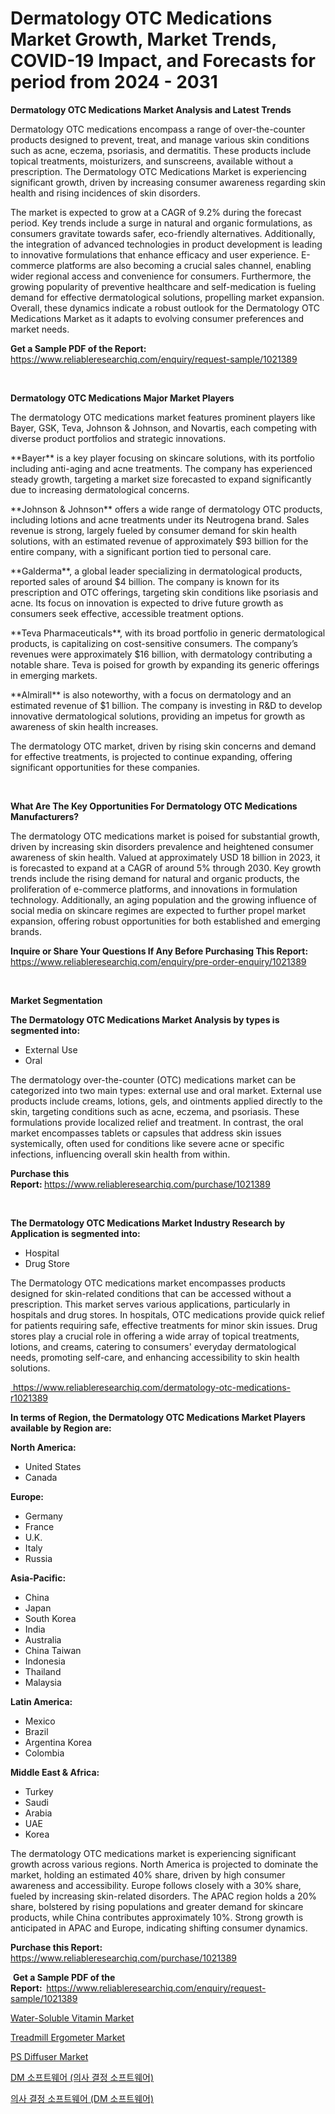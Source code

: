 <p><h1>Dermatology OTC Medications Market Growth, Market Trends, COVID-19 Impact, and Forecasts for period from 2024 - 2031</h1></p><p><strong>Dermatology OTC Medications Market Analysis and Latest Trends</strong></p>
<p><p>Dermatology OTC medications encompass a range of over-the-counter products designed to prevent, treat, and manage various skin conditions such as acne, eczema, psoriasis, and dermatitis. These products include topical treatments, moisturizers, and sunscreens, available without a prescription. The Dermatology OTC Medications Market is experiencing significant growth, driven by increasing consumer awareness regarding skin health and rising incidences of skin disorders. </p><p>The market is expected to grow at a CAGR of 9.2% during the forecast period. Key trends include a surge in natural and organic formulations, as consumers gravitate towards safer, eco-friendly alternatives. Additionally, the integration of advanced technologies in product development is leading to innovative formulations that enhance efficacy and user experience. E-commerce platforms are also becoming a crucial sales channel, enabling wider regional access and convenience for consumers. Furthermore, the growing popularity of preventive healthcare and self-medication is fueling demand for effective dermatological solutions, propelling market expansion. Overall, these dynamics indicate a robust outlook for the Dermatology OTC Medications Market as it adapts to evolving consumer preferences and market needs.</p></p>
<p><strong>Get a Sample PDF of the Report:&nbsp;</strong> <a href="https://www.reliableresearchiq.com/enquiry/request-sample/1021389">https://www.reliableresearchiq.com/enquiry/request-sample/1021389</a></p>
<p>&nbsp;</p>
<p><strong>Dermatology OTC Medications Major Market Players</strong></p>
<p><p>The dermatology OTC medications market features prominent players like Bayer, GSK, Teva, Johnson & Johnson, and Novartis, each competing with diverse product portfolios and strategic innovations.</p><p>**Bayer** is a key player focusing on skincare solutions, with its portfolio including anti-aging and acne treatments. The company has experienced steady growth, targeting a market size forecasted to expand significantly due to increasing dermatological concerns.</p><p>**Johnson & Johnson** offers a wide range of dermatology OTC products, including lotions and acne treatments under its Neutrogena brand. Sales revenue is strong, largely fueled by consumer demand for skin health solutions, with an estimated revenue of approximately $93 billion for the entire company, with a significant portion tied to personal care.</p><p>**Galderma**, a global leader specializing in dermatological products, reported sales of around $4 billion. The company is known for its prescription and OTC offerings, targeting skin conditions like psoriasis and acne. Its focus on innovation is expected to drive future growth as consumers seek effective, accessible treatment options.</p><p>**Teva Pharmaceuticals**, with its broad portfolio in generic dermatological products, is capitalizing on cost-sensitive consumers. The company’s revenues were approximately $16 billion, with dermatology contributing a notable share. Teva is poised for growth by expanding its generic offerings in emerging markets.</p><p>**Almirall** is also noteworthy, with a focus on dermatology and an estimated revenue of $1 billion. The company is investing in R&D to develop innovative dermatological solutions, providing an impetus for growth as awareness of skin health increases.</p><p>The dermatology OTC market, driven by rising skin concerns and demand for effective treatments, is projected to continue expanding, offering significant opportunities for these companies.</p></p>
<p>&nbsp;</p>
<p><strong>What Are The Key Opportunities For Dermatology OTC Medications Manufacturers?</strong></p>
<p><p>The dermatology OTC medications market is poised for substantial growth, driven by increasing skin disorders prevalence and heightened consumer awareness of skin health. Valued at approximately USD 18 billion in 2023, it is forecasted to expand at a CAGR of around 5% through 2030. Key growth trends include the rising demand for natural and organic products, the proliferation of e-commerce platforms, and innovations in formulation technology. Additionally, an aging population and the growing influence of social media on skincare regimes are expected to further propel market expansion, offering robust opportunities for both established and emerging brands.</p></p>
<p><strong>Inquire or Share Your Questions If Any Before Purchasing This Report:</strong> <a href="https://www.reliableresearchiq.com/enquiry/pre-order-enquiry/1021389">https://www.reliableresearchiq.com/enquiry/pre-order-enquiry/1021389</a></p>
<p>&nbsp;</p>
<p><strong>Market Segmentation</strong></p>
<p><strong>The Dermatology OTC Medications Market Analysis by types is segmented into:</strong></p>
<p><ul><li>External Use</li><li>Oral</li></ul></p>
<p><p>The dermatology over-the-counter (OTC) medications market can be categorized into two main types: external use and oral market. External use products include creams, lotions, gels, and ointments applied directly to the skin, targeting conditions such as acne, eczema, and psoriasis. These formulations provide localized relief and treatment. In contrast, the oral market encompasses tablets or capsules that address skin issues systemically, often used for conditions like severe acne or specific infections, influencing overall skin health from within.</p></p>
<p><strong>Purchase this Report:&nbsp;</strong><a href="https://www.reliableresearchiq.com/purchase/1021389">https://www.reliableresearchiq.com/purchase/1021389</a></p>
<p>&nbsp;</p>
<p><strong>The Dermatology OTC Medications Market Industry Research by Application is segmented into:</strong></p>
<p><ul><li>Hospital</li><li>Drug Store</li></ul></p>
<p><p>The Dermatology OTC medications market encompasses products designed for skin-related conditions that can be accessed without a prescription. This market serves various applications, particularly in hospitals and drug stores. In hospitals, OTC medications provide quick relief for patients requiring safe, effective treatments for minor skin issues. Drug stores play a crucial role in offering a wide array of topical treatments, lotions, and creams, catering to consumers' everyday dermatological needs, promoting self-care, and enhancing accessibility to skin health solutions.</p></p>
<p><a href="https://www.reliableresearchiq.com/dermatology-otc-medications-r1021389">&nbsp;https://www.reliableresearchiq.com/dermatology-otc-medications-r1021389</a></p>
<p><strong>In terms of Region, the Dermatology OTC Medications Market Players available by Region are:</strong></p>
<p>
    <p> <strong> North America: </strong>
        <ul>
            <li>United States</li>
            <li>Canada</li>
        </ul>
        </p> 
    <p> <strong> Europe: </strong>
        <ul>
            <li>Germany</li>
            <li>France</li>
            <li>U.K.</li>
            <li>Italy</li>
            <li>Russia</li>
        </ul>
        </p> 
    <p> <strong> Asia-Pacific: </strong>
        <ul>
            <li>China</li>
            <li>Japan</li>
            <li>South Korea</li>
            <li>India</li>
            <li>Australia</li>
            <li>China Taiwan</li>
            <li>Indonesia</li>
            <li>Thailand</li>
            <li>Malaysia</li>
        </ul>
        </p> 
    <p> <strong> Latin America: </strong>
        <ul>
            <li>Mexico</li>
            <li>Brazil</li>
            <li>Argentina Korea</li>
            <li>Colombia</li>
        </ul>
        </p> 
    <p> <strong> Middle East & Africa: </strong>
        <ul>
            <li>Turkey</li>
            <li>Saudi</li>
            <li>Arabia</li>
            <li>UAE</li>
            <li>Korea</li>
        </ul>
    </p>
    </p>
<p><p>The dermatology OTC medications market is experiencing significant growth across various regions. North America is projected to dominate the market, holding an estimated 40% share, driven by high consumer awareness and accessibility. Europe follows closely with a 30% share, fueled by increasing skin-related disorders. The APAC region holds a 20% share, bolstered by rising populations and greater demand for skincare products, while China contributes approximately 10%. Strong growth is anticipated in APAC and Europe, indicating shifting consumer dynamics.</p></p>
<p><strong>Purchase this Report: </strong><a href="https://www.reliableresearchiq.com/purchase/1021389">https://www.reliableresearchiq.com/purchase/1021389</a></p>
<p>&nbsp;<strong>Get a Sample PDF of the Report:&nbsp;&nbsp;</strong><a href="https://www.reliableresearchiq.com/enquiry/request-sample/1021389">https://www.reliableresearchiq.com/enquiry/request-sample/1021389</a></p>
<p><strong></strong></p>
<p><p><a href="https://medium.com/@dylanpeters48/water-soluble-vitamin-market-outlook-and-forecast-from-2024-to-2031-2924c20141ab">Water-Soluble Vitamin Market</a></p><p><a href="https://www.linkedin.com/pulse/future-trends-global-treadmill-ergometer-market-insights-analysis-80nbe?trackingId=kMQATCwrSaC%2B5xLah8UaxQ%3D%3D">Treadmill Ergometer Market</a></p><p><a href="https://issuu.com/reportprime-2/docs/ps-diffuser-market-size-2030.pptx_1192d377ee4b89">PS Diffuser Market</a></p><p><a href="https://medium.com/@artyompoq5m4/dm-%EC%86%8C%ED%94%84%ED%8A%B8%EC%9B%A8%EC%96%B4-%EC%9D%98%EC%82%AC%EA%B2%B0%EC%A0%95-%EC%86%8C%ED%94%84%ED%8A%B8%EC%9B%A8%EC%96%B4-%EC%8B%9C%EC%9E%A5%EC%9D%80-%EC%96%B4%EB%96%BB%EA%B2%8C-%EB%B0%9C%EC%A0%84%ED%95%A0-%EA%B2%83%EC%9D%B8%EA%B0%80-2024%EB%85%84%EB%B6%80%ED%84%B0-2031%EB%85%84%EA%B9%8C%EC%A7%80%EC%9D%98-%EC%A3%BC%EC%9A%94-%EC%8B%9C%EC%9E%A5-%EB%8F%99%ED%96%A5-%EB%B0%8F-%EC%A7%80%EC%97%AD-%EC%97%AD%ED%95%99-53787657bf07">DM 소프트웨어 (의사 결정 소프트웨어)</a></p><p><a href="https://medium.com/@artyompoq5m4/%EC%8B%9C%EC%9E%A5-%EC%98%88%EC%B8%A1-%EB%B3%80%ED%99%94-%EA%B8%80%EB%A1%9C%EB%B2%8C-%EC%9D%98%EC%82%AC%EA%B2%B0%EC%A0%95-%EC%86%8C%ED%94%84%ED%8A%B8%EC%9B%A8%EC%96%B4-dm-%EC%86%8C%ED%94%84%ED%8A%B8%EC%9B%A8%EC%96%B4-%EC%8B%9C%EC%9E%A5-%EB%8F%99%ED%96%A5-%EB%B0%8F-%EB%AF%B8%EB%9E%98-%ED%8A%B8%EB%A0%8C%EB%93%9C-2024-2031-a701aecf1e91">의사 결정 소프트웨어 (DM 소프트웨어)</a></p></p>
